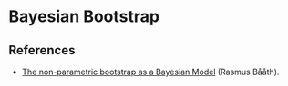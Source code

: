 # Bayesian Bootstrap

## References

* [The non-parametric bootstrap as a Bayesian Model](http://www.sumsar.net/blog/2015/04/the-non-parametric-bootstrap-as-a-bayesian-model) (Rasmus Bååth).
